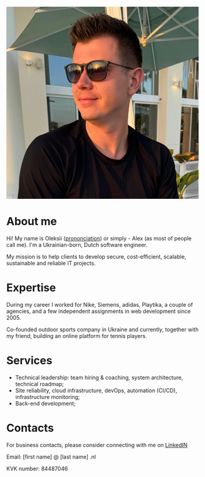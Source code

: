 ![photo!](./profile_photo.jpg "Photo")

# About me
Hi! My name is Oleksii ([prononciation](./oleksii.m4a)) or simply - Alex (as most of people call me). I'm a Ukrainian-born, Dutch software engineer.

My mission is to help clients to develop secure, cost-efficient, scalable, sustainable and reliable IT projects.

# Expertise
During my career I worked for Nike, Siemens, adidas, Playtika, a couple of agencies, and a few independent assignments in web development since 2005.

Co-founded outdoor sports company in Ukraine and currently, together with my friend, building an online platform for tennis players.

# Services
- Technical leadership: team hiring & coaching, system architecture, technical roadmap;
- Site reliability, cloud infrastructure, devOps, automation (CI/CD), infrastructure monitoring;
- Back-end development;

# Contacts
For business contacts, please consider connecting with me on [LinkedIN](https://www.linkedin.com/in/onekgasov/)

Email: [first name] @ [last name] .nl

KVK number: 84487046

